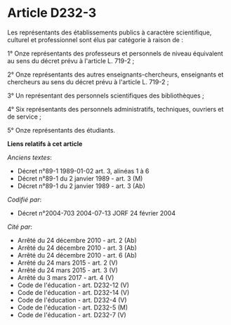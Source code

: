 # Article D232-3

Les représentants des établissements publics à caractère scientifique, culturel et professionnel sont élus par catégorie à
raison de :

1° Onze représentants des professeurs et personnels de niveau équivalent au sens du décret prévu à l'article L. 719-2 ;

2° Onze représentants des autres enseignants-chercheurs, enseignants et chercheurs au sens du décret prévu à l'article L.
719-2 ;

3° Un représentant des personnels scientifiques des bibliothèques ;

4° Six représentants des personnels administratifs, techniques, ouvriers et de service ;

5° Onze représentants des étudiants.

**Liens relatifs à cet article**

_Anciens textes_:

  - Décret n°89-1 1989-01-02 art. 3, alinéas 1 à 6
  - Décret n°89-1 du 2 janvier 1989 - art. 3 (M)
  - Décret n°89-1 du 2 janvier 1989 - art. 3 (Ab)

_Codifié par_:

  - Décret n°2004-703 2004-07-13 JORF 24 février 2004

_Cité par_:

  - Arrêté du 24 décembre 2010 - art. 2 (Ab)
  - Arrêté du 24 décembre 2010 - art. 3 (Ab)
  - Arrêté du 24 décembre 2010 - art. 6 (Ab)
  - Arrêté du 24 mars 2015 - art. 2 (V)
  - Arrêté du 24 mars 2015 - art. 3 (V)
  - Arrêté du 3 mars 2017 - art. 4 (V)
  - Code de l'éducation - art. D232-12 (V)
  - Code de l'éducation - art. D232-14 (V)
  - Code de l'éducation - art. D232-4 (V)
  - Code de l'éducation - art. D232-5 (M)
  - Code de l'éducation - art. D232-7 (V)
